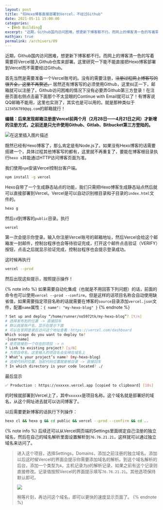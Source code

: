 ```yaml
---
layout: post
title: "将Hexo博客直接部署到Vercel，不经过Github"
date: 2021-05-11 15:00:00
categories: 
 - [Web Building]
excerpt: "近期，Github国内访问困难，想更新下博客都不行。而网上的博客清一色的写着需要将Vercel接入Github仓库来部署。这里研究一下能不能直接把Hexo博客部署到Vercel而不需要经过Github。"
mathjax: true
permalink: /archivers/89
---
```


近期，Github国内访问困难，想更新下博客都不行。而网上的博客清一色的写着需要将Vercel接入Github仓库来部署。这里研究一下能不能直接把Hexo博客部署到Vercel而不需要经过Github。

首先当然是需要准备一个Vercel账号的。没有的需要注册，~~注册过程网上博客写的很齐全，这里不再赘述。~~ 居然还有博客写的必须使用Github，这里纠正一下，邮箱就可以注册了，Github访问困难的情况下没有必要弄Github第三方登录！在注册页面右侧点击最下面那个不太显眼的Continue with Email就可以了！有博客说QQ邮箱不能用，这里也实测了，其实也是可以用的。就是那种类似于```123456789@qq.com```的邮箱就行！

**编辑：后来发现邮箱注册是Vercel前两个月（2月28日——4月21日之间）才新增的注册方式，之前还是只允许使用Github、Gitlab、Bitbucket第三方登陆的。**

![在这里插入图片描述](https://img-blog.csdnimg.cn/20210511121841353.jpeg?x-oss-process=image/watermark,type_ZmFuZ3poZW5naGVpdGk,shadow_10,text_aHR0cHM6Ly9ibG9nLmNzZG4ubmV0L3FxXzM1OTc3MTM5,size_16,color_FFFFFF,t_70#pic_center)


既然已经有Hexo博客了，那么肯定是有Node.js了。如果没有Hexo博客的话需要搭建一个，具体过程其他博客写的都有，这里就不再重复了，要能在博客根目录执行```hexo s```并能通过HTTP访问博客页面为准。

我们使用```npm```安装Vercel控制台客户端。

```bash
npm install -g vercel
```

Hexo自带了一个生成静态站点的功能，我们只需把Hexo博客生成静态站点然后就可以直接部署到Vercel。Vercel是可以自动识别根目录和子目录的```index.html```文件的。
```bash
hexo g
```

然后```cd```到博客的```public```目录。执行
```bash
vercel
```

第一次会提示你登录。输入你注册Vercel账号的邮箱地址，然后Vercel会给这个邮箱发一封邮件，控制台程序也会等待验证完成，打开这个邮件点击验证（VERIFY）按钮，点击之后就显示验证完成，控制台程序也会提示登录成功。

这时候再执行

```bash
vercel --prod
```

然后出现这些提示，按照提示操作！

{% note info %}
如果需要自动化集成（也就是不用回答下列问题）的话，前面的命令也可以使用```vercel --prod --confirm```，但是这样的话项目名称会自动使用缺省值，如果需要指定项目名称的话就需要在博客的```source```目录添加```vercel.json```文件，配置```name```属性：```{ name": "my-hexo-blog" }```
{% endnote %}

```bash
? Set up and deploy “/home/runner/no5972tk/my-hexo-blog”? [Y/n] 
# 选择发布到的位置 -> 直接回车
# 默认就是账户名，显示在提示下面
# 可以在官网登录后访问这个地址查看：https://vercel.com/dashboard
Which scope do you want to deploy to?
·[username]
# 是否链接到一个存在的项目 -> n
? Link to existing project? [y/N]
# 为项目命名，这里输入的项目名会反映在域名上
? What’s your project’s name? (my-hexo-blog)
# 选择代码的位置，当前代码位置就是根目录 -> 直接回车
? In which directory is your code located? ./
```

最后显示

```bash
✅ Production : https://xxxxxx.vercel.app [copied to clipboard] [10s]
```
的时候就部署到Vercel上了，其中```xxxxxx```是项目名称。这个域名就是部署好的域名，从这个网址进去就可以访问博客了。

以后需要更新博客的话执行下列操作：

```bash
hexo cl && hexo g && cd public && vercel --prod --confirm && cd ..
```

{% note info %}
后续还可以从Vercel网页端的Settings里面绑定自己注册的独立域名，然后在自己的域名解析里面设置解析到```76.76.21.21```，这样就可以通过独立域名来访问了。

> 进入这个项目，选择Settings，Domains，添加之前注册的独立域名。添加以后这时候Vercel的界面会提示你需要添加域名的解析。到这个域名解析的后台，添加一个类型为```A```，主机记录为```@```的解析记录，如果之前有这个记录则直接修改。记录值按照Vercel的界面提示填写```76.76.21.21```。其他选项保持默认即可。
>
> ![](https://img-blog.csdnimg.cn/20210218100218514.png)
>
> 稍等片刻，再访问这个域名，即可以更快的速度显示页面了。
{% endnote %}